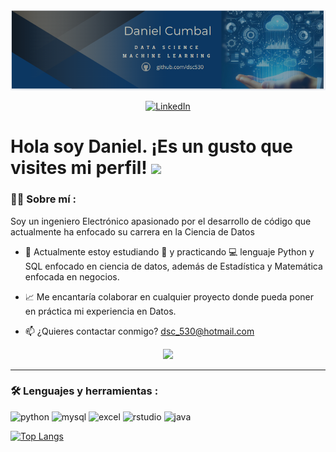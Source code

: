 <div id="header" align="center">
  <img decoding="async" src="https://github.com/dsc530/dsc530/blob/main/banner2024.png" width="800"/>
</div>
<div align="center">
  
  [![LinkedIn](https://img.shields.io/badge/LinkedIn-0077B5?style=for-the-badge&logo=linkedin&logoColor=white)](https://www.linkedin.com/in/daniel-cumbal/)
</div>
<h1>
  Hola soy Daniel. ¡Es un gusto que visites mi perfil!
  <img decoding="async" src="https://media.giphy.com/media/hvRJCLFzcasrR4ia7z/giphy.gif" width="30px"/>
</h1>
 <div id="header" align="left">

### :man_technologist: Sobre mí :
Soy un ingeniero Electrónico apasionado por el desarrollo de código que actualmente ha enfocado su carrera en la Ciencia de Datos

* :seedling: Actualmente estoy estudiando :blue_book: y practicando :computer: lenguaje Python y SQL enfocado en ciencia de datos, además de Estadística y Matemática enfocada en negocios.
  
* :chart_with_upwards_trend: Me encantaría colaborar en cualquier proyecto donde pueda poner en práctica mi experiencia en Datos.

* :mailbox: ¿Quieres contactar conmigo? dsc_530@hotmail.com

<div align="center">
<img decoding="async" src="https://media0.giphy.com/media/v1.Y2lkPTc5MGI3NjExZzU4dm0zNTZxcDBtaWFiOHAxaWdya2ZoYnJ2dWI1bDY4bmtlNWlldyZlcD12MV9pbnRlcm5hbF9naWZfYnlfaWQmY3Q9Zw/dP0WAyNyTKSNqNm6zn/giphy.webp" with="100" height="100">
</div>


---

### :hammer_and_wrench: Lenguajes y herramientas :
<div id="header" align="left">
    <img decoding="async" src="https://img.shields.io/badge/Python-3776AB?style=for-the-badge&logo=python&logoColor=white" alt="python"/>
  </a>
    <img decoding="async" src="https://img.shields.io/badge/MySQL-6DB33F?style=for-the-badge&logo=mysql&logoColor=white" alt="mysql"/>
  </a>
 <img decoding="async" src="https://img.shields.io/badge/Microsoft_Excel-217346?style=for-the-badge&logo=microsoft-excel&logoColor=white" alt="excel"/>
  </a>
 <img decoding="async" src="https://img.shields.io/badge/R-276DC3?style=for-the-badge&logo=r&logoColor=white" alt="rstudio"/>
  </a>
  </a>
 <img decoding="async" src="https://img.shields.io/badge/Java-007396?style=for-the-badge&logo=java&logoColor=white" alt="java"/>
  </a>
</div>

[![Top Langs](https://github-readme-stats.vercel.app/api/top-langs/?username=dsc530&layout=compact&theme=vision-friendly-dark)](https://github.com/anuraghazra/github-readme-stats)

